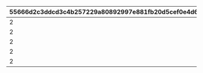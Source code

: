 |55666d2c3ddcd3c4b257229a80892997e881fb20d5cef0e4d6e7de93151c0917|0f963a5bd7cb3e584e124c7dd85e75f9227e21d1bff77fc035e6c979c5d44491|8b0b4f1b0cb6c19dcc2c110c2a895c023e2b426457bc737a04683d054b51bab9|4b34b8cdede49aa1844e6a4166feba0253c360f701a8f8f46ded6f060fbf6e2f|0d7b5df34191e6bf6c7dcb52fd188e62fefba4426f63a01115c8125261ed93f4|7d0d6d31c6abb31378516ac4a9345e47dceab2c3ccf462a4a387fa9be831feeb|224193518547e6c1f3fda6b66fe955ca193cf1375c2a3147217c8644a605abf1|218b448b0d93e5adb31c250b9816aeba8dd230bef2bbc711bce972104d072eba|5ed8c7ddb35bea5b8f1fa429a920d802885cb79ecfa5b054a00fdfaec5c43262|de5a5da8f5a4ee53a0d57820c16d74779e3b56ba55cdd01d08660a7c86282bcc|3771a6da746454d9d5880dda2a275cacf0514c93aee042ca2eea99e45e02188e|cc47beb0b205fe88035afd55ed3600073cf390ba0ca8a691ff0c345fda12a971|44d22606358e6b0b5b858db4707dc170541ff25878e4e7b20e5732f1b17d3b4a|ccd9ef56581fb7837fe2adeebfec91a9fdc194f734d8383f830fd0b66ddd0fe5|3bf69962f5968ee3bea0197cd633ed0c959f36b7a2276fb9fa8e61104c30ce09|edf2fd1f4fe2942da6b0a64ccad7e1657d94e8d54e080d5b2ebe5e58db178e24|
| --- | --- | --- | --- | --- | --- | --- | --- | --- | --- | --- | --- | --- | --- | --- | --- |
|2|91002|1005|8|1000|0|2|20|94002|25|23001|1250000|0|0|20003|12|
|2|91002|1006|8|1000|0|2|20|94002|25|23001|1250000|0|0|20003|12|
|2|91002|1007|8|1000|0|2|20|94002|25|23001|1250000|0|0|20003|12|
|2|91002|1008|8|1000|0|2|20|94002|25|23001|1250000|0|0|20003|12|
|2|91002|2002|8|1500|0|2|50|94002|10|23001|5000000|0|0|20004|12|